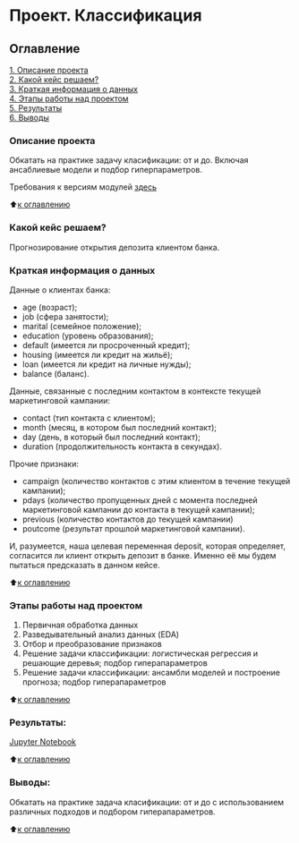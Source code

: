 # Проект. Классификация

## Оглавление  
[1. Описание проекта](https://github.com/al-math/sf_data_science/tree/main/Project_4_ML/README.md#Описание-проекта)  
[2. Какой кейс решаем?](https://github.com/al-math/sf_data_science/tree/main/Project_4_ML/README.md#Какой-кейс-решаем)  
[3. Краткая информация о данных](https://github.com/al-math/sf_data_science/tree/main/Project_4_ML/README.md#Краткая-информация-о-данных)  
[4. Этапы работы над проектом](https://github.com/al-math/sf_data_science/tree/main/Project_4_ML/README.md#Этапы-работы-над-проектом)  
[5. Результаты](https://github.com/al-math/sf_data_science/tree/main/Project_4_ML/README.md#Результаты)    
[6. Выводы](https://github.com/al-math/sf_data_science/tree/main/Project_4_ML/README.md#Выводы) 

### Описание проекта    
Обкатать на практике задачу класификации: от и до. Включая ансаблиевые модели и подбор гиперпараметров.

Требования к версиям модулей [здесь](https://github.com/al-math/sf_data_science/tree/main/Project_4_ML/requirements.txt)

:arrow_up:[к оглавлению](https://github.com/al-math/sf_data_science/tree/main/Project_4_ML/README.md#Оглавление)


### Какой кейс решаем?    
Прогнозирование открытия депозита клиентом банка.

### Краткая информация о данных
Данные о клиентах банка:
* age (возраст);
* job (сфера занятости);
* marital (семейное положение);
* education (уровень образования);
* default (имеется ли просроченный кредит);
* housing (имеется ли кредит на жильё);
* loan (имеется ли кредит на личные нужды);
* balance (баланс).

Данные, связанные с последним контактом в контексте текущей маркетинговой кампании:
* contact (тип контакта с клиентом);
* month (месяц, в котором был последний контакт);
* day (день, в который был последний контакт);
* duration (продолжительность контакта в секундах).

Прочие признаки:
* campaign (количество контактов с этим клиентом в течение текущей кампании);
* pdays (количество пропущенных дней с момента последней маркетинговой кампании до контакта в текущей кампании);
* previous (количество контактов до текущей кампании)
* poutcome (результат прошлой маркетинговой кампании).

И, разумеется, наша целевая переменная deposit, которая определяет, согласится ли клиент открыть депозит в банке. Именно её мы будем пытаться предсказать в данном кейсе.
  
:arrow_up:[к оглавлению](https://github.com/al-math/sf_data_science/tree/main/Project_4_ML/README.md#Оглавление)

### Этапы работы над проектом  
1. Первичная обработка данных
2. Разведывательный анализ данных (EDA)
3. Отбор и преобразование признаков
4. Решение задачи классификации: логистическая регрессия и решающие деревья; подбор гиперапараметров
5. Решение задачи классификации: ансамбли моделей и построение прогноза; подбор гиперапараметров

:arrow_up:[к оглавлению](https://github.com/al-math/sf_data_science/tree/main/Project_4_ML/README.md#Оглавление)

### Результаты:  
[Jupyter Notebook](https://github.com/al-math/sf_data_science/tree/main/Project_4_ML/Project_4_ML.ipynb)

:arrow_up:[к оглавлению](https://github.com/al-math/sf_data_science/tree/main/Project_4_ML/README.md#Оглавление)


### Выводы:  
Обкатать на практике задача класификации: от и до с использованием различных подходов и подбором гиперапараметров.

:arrow_up:[к оглавлению](https://github.com/al-math/sf_data_science/tree/main/Project_4_ML/README.md#Оглавление)